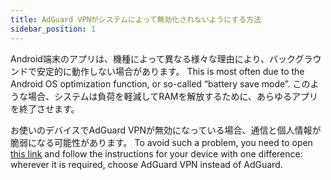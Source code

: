 ```yaml
---
title: AdGuard VPNがシステムによって無効化されないようにする方法
sidebar_position: 1
---
```


Android端末のアプリは、機種によって異なる様々な理由により、バックグラウンドで安定的に動作しない場合があります。 This is most often due to the Android OS optimization function, or so-called “battery save mode”. このような場合、システムは負荷を軽減してRAMを解放するために、あらゆるアプリを終了させます。

お使いのデバイスでAdGuard VPNが無効になっている場合、通信と個人情報が脆弱になる可能性があります。 To avoid such a problem, you need to open [this link](https://adguard.com/kb/adguard-for-android/solving-problems/background-work/) and follow the instructions for your device with one difference: wherever it is required, choose AdGuard VPN instead of AdGuard.
